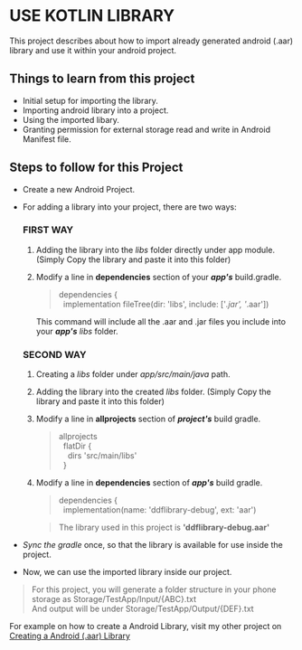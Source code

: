 # USE KOTLIN LIBRARY

This project describes about how to import already generated android (.aar) library and use it within your android project.

## Things to learn from this project
  - Initial setup for importing the library.
  - Importing android library into a project.
  - Using the imported libary.
  - Granting permission for external storage read and write in Android Manifest file. 
  
## Steps to follow for this Project
  - Create a new Android Project.
  - For adding a library into your project, there are two ways:
  
    ### FIRST WAY
    1) Adding the library into the *libs* folder directly under app module. (Simply Copy the library and paste it into this folder)
    2) Modify a line in **dependencies** section of your ***app's*** build.gradle.
    
        >  dependencies {<br/>
        >  &nbsp;&nbsp;implementation fileTree(dir: 'libs', include: ['*.jar', '*.aar']) 
      
        This command will include all the .aar and .jar files you include into your ***app's*** *libs* folder.
        
    ### SECOND WAY
    1) Creating a *libs* folder under *app/src/main/java* path.
    2) Adding the library into the created *libs* folder. (Simply Copy the library and paste it into this folder)
    3) Modify a line in **allprojects** section of ***project's*** build gradle.
    
        > allprojects \
        > &nbsp;&nbsp;flatDir {<br/>
        > &nbsp;&nbsp;&nbsp;&nbsp;dirs 'src/main/libs'<br/>
        > &nbsp;&nbsp;}
        
    4) Modify a line in **dependencies** section of ***app's*** build gradle.
    
        > dependencies { \
        > &nbsp;&nbsp;implementation(name: 'ddflibrary-debug', ext: 'aar')
        
        > The library used in this project is **'ddflibrary-debug.aar'**
        
  - *Sync the gradle* once, so that the library is available for use inside the project.
  - Now, we can use the imported library inside our project.
  
  > For this project, you will generate a folder structure in your phone storage as Storage/TestApp/Input/{ABC}.txt \
  > And output will be under Storage/TestApp/Output/{DEF}.txt
  
For example on how to create a Android Library, visit my other project on [Creating a Android (.aar) Library](https://github.com/pranmar93/Android_Kotlin/tree/master/UseKotlinLibrary)
